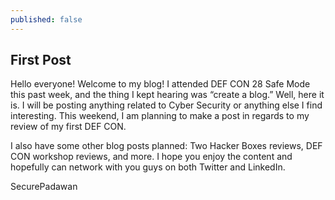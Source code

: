 ```yaml
---
published: false
---
```

## First Post

Hello everyone! Welcome to my blog!
I attended DEF CON 28 Safe Mode this past week, and the thing I kept hearing was “create a blog.” Well, here it is. I will be posting anything related to Cyber Security or anything else I find interesting. This weekend, I am planning to make a post in regards to my review of my first DEF CON.

I also have some other blog posts planned: Two Hacker Boxes reviews, DEF CON workshop reviews, and more.
I hope you enjoy the content and hopefully can network with you guys on both Twitter and LinkedIn.

SecurePadawan
